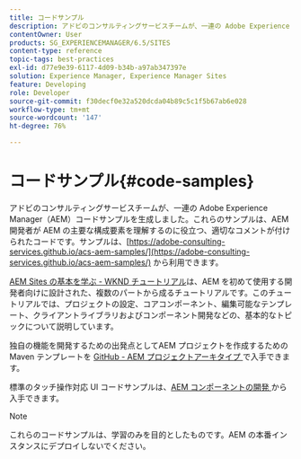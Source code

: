 ```yaml
---
title: コードサンプル
description: アドビのコンサルティングサービスチームが、一連の Adobe Experience Manager コードサンプルを生成しました。
contentOwner: User
products: SG_EXPERIENCEMANAGER/6.5/SITES
content-type: reference
topic-tags: best-practices
exl-id: d77e9e39-6117-4d09-b34b-a97ab347397e
solution: Experience Manager, Experience Manager Sites
feature: Developing
role: Developer
source-git-commit: f30decf0e32a520dcda04b89c5c1f5b67ab6e028
workflow-type: tm+mt
source-wordcount: '147'
ht-degree: 76%

---
```


# コードサンプル{#code-samples}

アドビのコンサルティングサービスチームが、一連の Adobe Experience Manager（AEM）コードサンプルを生成しました。これらのサンプルは、AEM 開発者が AEM の主要な構成要素を理解するのに役立つ、適切なコメントが付けられたコードです。サンプルは、[https://adobe-consulting-services.github.io/acs-aem-samples/](https://adobe-consulting-services.github.io/acs-aem-samples/) から利用できます。

[AEM Sites の基本を学ぶ - WKND チュートリアル](https://experienceleague.adobe.com/docs/experience-manager-learn/getting-started-wknd-tutorial-develop/overview.html?lang=ja)は、AEM を初めて使用する開発者向けに設計された、複数のパートから成るチュートリアルです。このチュートリアルでは、プロジェクトの設定、コアコンポーネント、編集可能なテンプレート、クライアントライブラリおよびコンポーネント開発などの、基本的なトピックについて説明しています。

独自の機能を開発するための出発点としてAEM プロジェクトを作成するための Maven テンプレートを [GitHub - AEM プロジェクトアーキタイプ ](https://github.com/adobe/aem-project-archetype) で入手できます。

標準のタッチ操作対応 UI コードサンプルは、[AEM コンポーネントの開発 ](/help/sites-developing/developing-components.md) から入手できます。

>[!NOTE]
>
>これらのコードサンプルは、学習のみを目的としたものです。AEM の本番インスタンスにデプロイしないでください。

